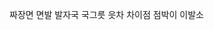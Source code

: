 짜장면
    면발
        발자국
            국그릇
                읏차
                    차이점
                        점박이
                            이발소